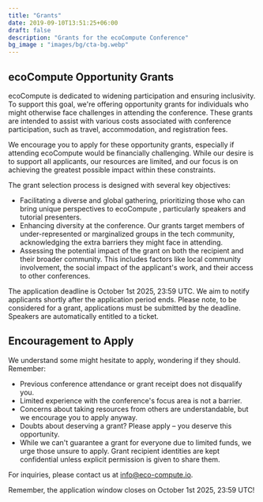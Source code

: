 ```yaml
---
title: "Grants"
date: 2019-09-10T13:51:25+06:00
draft: false
description: "Grants for the ecoCompute Conference"
bg_image : "images/bg/cta-bg.webp"
---
```


## ecoCompute Opportunity Grants

ecoCompute is dedicated to widening participation and ensuring inclusivity. To support this goal, we're offering opportunity grants for individuals who might otherwise face challenges in attending the conference. These grants are intended to assist with various costs associated with conference participation, such as travel, accommodation, and registration fees.

We encourage you to apply for these opportunity grants, especially if attending ecoCompute would be financially challenging. While our desire is to support all applicants, our resources are limited, and our focus is on achieving the greatest possible impact within these constraints.

The grant selection process is designed with several key objectives:

- Facilitating a diverse and global gathering, prioritizing those who can bring unique perspectives to ecoCompute , particularly speakers and tutorial presenters.
- Enhancing diversity at the conference. Our grants target members of under-represented or marginalized groups in the tech community, acknowledging the extra barriers they might face in attending.
- Assessing the potential impact of the grant on both the recipient and their broader community. This includes factors like local community involvement, the social impact of the applicant's work, and their access to other conferences.

The application deadline is October 1st 2025, 23:59 UTC. We aim to notify applicants shortly after the application period ends. Please note, to be considered for a grant, applications must be submitted by the deadline. Speakers are automatically entitled to a ticket.

## Encouragement to Apply

We understand some might hesitate to apply, wondering if they should. Remember:

- Previous conference attendance or grant receipt does not disqualify you.
- Limited experience with the conference's focus area is not a barrier.
- Concerns about taking resources from others are understandable, but we encourage you to apply anyway.
- Doubts about deserving a grant? Please apply – you deserve this opportunity.
- While we can't guarantee a grant for everyone due to limited funds, we urge those unsure to apply. Grant recipient identities are kept confidential unless explicit permission is given to share them.

For inquiries, please contact us at info@eco-compute.io.

Remember, the application window closes on October 1st 2025, 23:59 UTC!